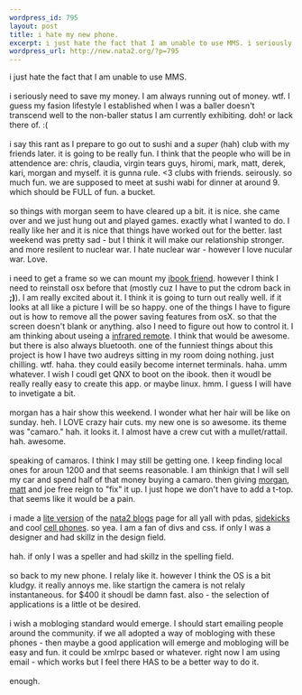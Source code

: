 ```yaml
--- 
wordpress_id: 795
layout: post
title: i hate my new phone.
excerpt: i just hate the fact that I am unable to use MMS. i seriously need to save my money. I am always running out of money. wtf. I guess my fasion lifestyle I established when I was a baller doesn't transcend well to the non-baller status I am currently exhibiting. doh! or lack there of. :(i say this rant as I prepare to go out to sushi and a super (hah) club with my friend...
wordpress_url: http://new.nata2.org/?p=795
---
```

i just hate the fact that I am unable to use MMS. <br/><br/>i seriously need to save my money. I am always running out of money. wtf. I guess my fasion lifestyle I established when I was a baller doesn't transcend well to the non-baller status I am currently exhibiting. doh! or lack there of. :(<br/><br/>i say this rant as I prepare to go out to sushi and a <i>super</i> (hah) club with my friends later. it is going to be really fun. I think that the people who will be in attendence are: chris, claudia, virgin tears guys, hiromi, mark, matt, derek, kari, morgan and myself. it is gunna rule. <3 clubs with friends. seirously. so much fun. we are supposed to meet at sushi wabi for dinner at around 9. which should be FULL of fun. a bucket.<br/><br/>so things with morgan seem to have cleared up a bit. it is nice. she came over and we just hung out and played games. exactly what I wanted to do. I really like her and it is nice that things have worked out for the better. last weekend was pretty sad - but I think it will make our relationship stronger. and more resilent to nuclear war. I hate nuclear war - however I love nucular war. Love. <br/><br/>i need to get a frame so we can mount my <a href="http://ironkungfu.com/wiki/index.php/picture%20frame%20ibook">ibook friend</a>. however I think I need to reinstall osx before that (mostly cuz I have to put the cdrom back in <b>;)</b>). I am really excited about it. I think it is going to turn out really well. if it looks at all like a picture I will be so happy. one of the things I have to figure out is how to remove all the power saving features from osX. so that the screen doesn't blank or anything. also I need to figure out how to control it. I am thinking about useing a <a href="http://www.keyspan.com/products/usb/remote/">infrared remote</a>. I think that would be awesome. but there is also always bluetooth. one of the funniest things about this project is how I have two audreys sitting in my room doing nothing. just chilling. wtf. haha. they could easily become internet terminals. haha. umm whatever. I wish I coudl get QNX to boot on the ibook. then it woudl be really really easy to create this app. or maybe linux. hmm. I guess I will have to invetigate a bit. <br/><br/>morgan has a hair show this weekend. I wonder what her hair will be like on sunday. heh. I LOVE crazy hair cuts. my new one is so awesome. its theme was "camaro." hah. it looks it. I almost have a crew cut with a mullet/rattail. hah. awesome. <br/><br/>speaking of camaros. I think I may still be getting one. I keep finding local ones for aroun 1200 and that seems reasonable. I am thinkign that I will sell my car and spend half of that money buying a camaro. then giving <a href="http://nata2.info/?path=pictures%2Fmisc%2Fphone_camera%2Fnokia_6600&amp;img=Nokia6600%28022%29.jpg">morgan</a>, <a href="http://nata2.info/?path=pictures%2Fmisc%2Fphone_camera%2Fnokia_6600&amp;img=Nokia6600%28023%29.jpg">matt</a> and joe free reign to "fix" it up. I just hope we don't have to add a t-top. that seems like it would be a pain. <br/><br/>i made a <a href="http://blogs.nata2.org/lite.php">lite version</a> of the <a href="http://blogs.nata2.org/">nata2 blogs</a> page for all yall with pdas, <a href="http://ironkungfu.com/wiki/index.php/sidekick">sidekicks</a> and cool <a href="http://ironkungfu.com/wiki/index.php/nokia%206600">cell phones</a>. so yea. I am a fan of divs and css. if only I was a designer and had skillz in the design field. <bR><br/>hah. if only I was a speller and had skillz in the spelling field. <br/><br/>so back to my new phone. I relaly like it. however I think the OS is a bit kludgy. it really annoys me. like startign the camera is not relaly instantaneous. for $400 it shoudl be damn fast. also - the selection of applications is a little ot be desired. <br/><br/>i wish a mobloging standard would emerge. I should start emailing people around the community. if we all adopted a way of mobloging with these phones - then maybe a good application will emerge and mobloging will be easy and fun. it could be xmlrpc based or whatever. right now I am using email - which works but I feel there HAS to be a better way to do it. <br/><br/>enough.
